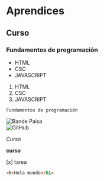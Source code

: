 # Aprendices
## Curso 
### Fundamentos de programación

- HTML
- CSC
- JAVASCRIPT

1. HTML
2. CSC
3. JAVASCRIPT

~~~
Fundamentos de programación
~~~

![Bande Paisa](https://www.pngegg.com/es/png-wvkzp) <br>
![GitHub](https://github.com/)

*Curso*

**curso**

[x] tarea 

```html
<h>Hola mundo</h1>
```

